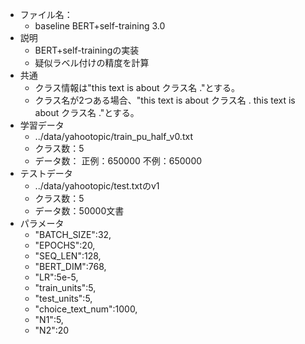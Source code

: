 - ファイル名：
    - baseline BERT+self-training 3.0
- 説明
    - BERT+self-trainingの実装
    - 疑似ラベル付けの精度を計算
- 共通
    - クラス情報は"this text is about クラス名 ."とする。
    - クラス名が2つある場合、"this text is about クラス名 . this text is about クラス名 ."とする。
- 学習データ
    - ../data/yahootopic/train_pu_half_v0.txt
    - クラス数：5
    - データ数： 正例：650000 不例：650000
- テストデータ
    - ../data/yahootopic/test.txtのv1
    - クラス数：5
    - データ数：50000文書
- パラメータ
    - "BATCH_SIZE":32,
    - "EPOCHS":20,
    - "SEQ_LEN":128,
    - "BERT_DIM":768,
    - "LR":5e-5,
    - "train_units":5,
    - "test_units":5,
    - "choice_text_num":1000,
    - "N1":5,
    - "N2":20